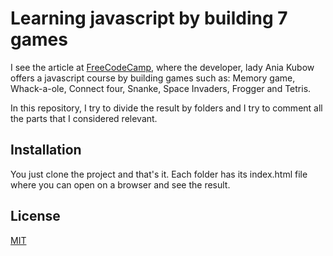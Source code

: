 # Learning javascript by building 7 games

I see the article at  [FreeCodeCamp](https://www.freecodecamp.org/news/learn-javascript-by-building-7-games-video-course/), where the developer, lady Ania Kubow offers a javascript course by building games such as: Memory game, Whack-a-ole, Connect four, Snanke, Space Invaders, Frogger and Tetris.

In this repository, I try to divide the result by folders and I try to comment all the parts that I considered relevant.

## Installation

You just clone the project and that's it. Each folder has its index.html file where you can open on a browser and see the result.

 
  

## License
[MIT](https://choosealicense.com/licenses/mit/)
